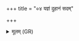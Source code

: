 +++
title = "०४ यज्ञं दुहानं सदम्"

+++
<details><summary>मूलम् (GR)</summary>

यज्ञं दुहानं सदम् इत् प्रपीनं  
पुमांसं धेनुं सदनं रयीणाम् ।  
प्रजामृतत्वम् उत दीर्घम् आयू +++(Bhatt. āyu)+++  
रायश् च पोषम् उप त्वा सदेम ॥
</details>